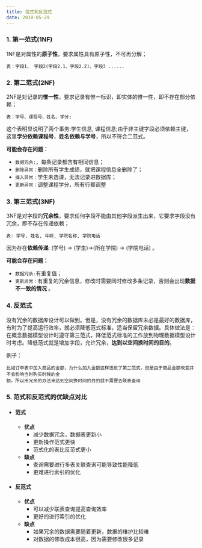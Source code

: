 ```yaml
---
title: 范式和反范式
date: 2018-05-29
---
```

### 1. 第一范式(1NF)

1NF是对属性的**原子性**，要求属性具有原子性，不可再分解；

```
表：字段1、 字段2(字段2.1、字段2.2)、字段3 ......
```

### 2. 第二范式(2NF)

2NF是对记录的**惟一性**，要求记录有惟一标识，即实体的惟一性，即不存在部分依赖；

```
表：学号、课程号、姓名、学分;
```

这个表明显说明了两个事务:学生信息, 课程信息;由于非主键字段必须依赖主键，这里**学分依赖课程号**，**姓名依赖与学号**，所以不符合二范式。

**可能会存在问题：**

- `数据冗余:`，每条记录都含有相同信息；
- `删除异常：`删除所有学生成绩，就把课程信息全删除了；
- `插入异常：`学生未选课，无法记录进数据库；
- `更新异常：`调整课程学分，所有行都调整

### 3. 第三范式(3NF)

3NF是对字段的**冗余性**，要求任何字段不能由其他字段派生出来，它要求字段没有冗余，即不存在传递依赖；

```
表: 学号, 姓名, 年龄, 学院名称, 学院电话
```

因为存在**依赖传递**: (学号) → (学生)→(所在学院) → (学院电话) 。

**可能会存在问题：**

- `数据冗余:`有重复值；
- `更新异常：`有重复的冗余信息，修改时需要同时修改多条记录，否则会出现**数据不一致的情况** 。

### 4. 反范式

没有冗余的数据库设计可以做到。但是，没有冗余的数据库未必是最好的数据库，有时为了提高运行效率，就必须降低范式标准，适当保留冗余数据。具体做法是：在概念数据模型设计时遵守第三范式，降低范式标准的工作放到物理数据模型设计时考虑。降低范式就是增加字段，允许冗余，**达到以空间换时间的目的**。

例子：

```
比如订单表中加入商品的金额，为什么加入金额这样违反了第二范式，但是由于商品金额改变并不会影响当时购买时候的金
额。所以用冗余的办法来达到空间换时间的目的就不需要去联表查询
```

### 5. 范式和反范式的优缺点对比

- #### 范式

  - **优点**
    - 减少数据冗余，数据表更新小
    - 更新操作范式更快
    - 范式化的表比反范式更小
  - **缺点**
    - 查询需要进行多表关联查询可能导致性能降低
    - 更难进行索引的优化

- #### 反范式

  - **优点**
    - 可以减少联表查询提高查询效率
    - 更好的进行索引的优化
  - **缺点**
    - 如果冗余的数据需要随着更新，数据的维护比较难
    - 对数据的修改成本很高，因为需要修改很多记录